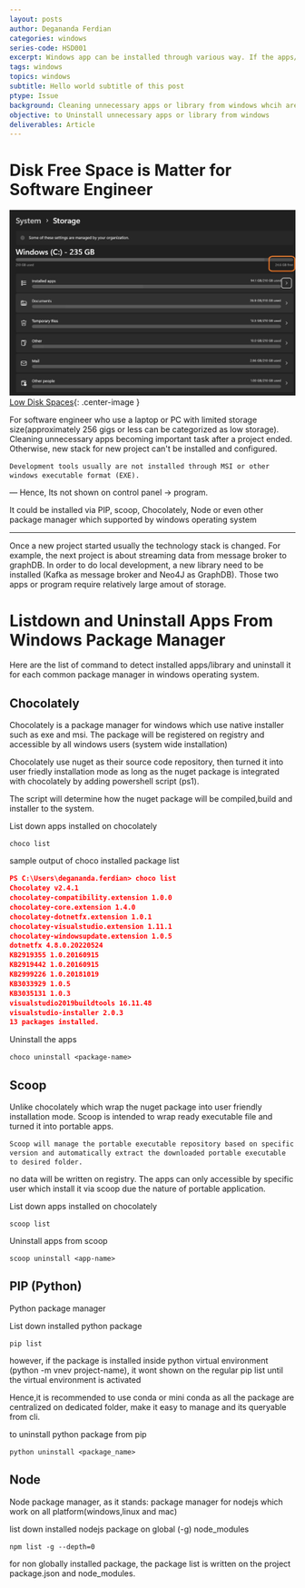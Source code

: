 ```yaml
---
layout: posts
author: Degananda Ferdian
categories: windows
series-code: HSD001
excerpt: Windows app can be installed through various way. If the apps/library install not through windows installer, those apps might not be showing on control panel.
tags: windows
topics: windows
subtitle: Hello world subtitle of this post
ptype: Issue
background: Cleaning unnecessary apps or library from windows whcih are not detected via control panel
objective: to Uninstall unnecessary apps or library from windows
deliverables: Article
---
```


# Disk Free Space is Matter for Software Engineer

![postimage100](/assets/images/2025-08/disk1.jpg)
[Low Disk Spaces](/assets/images/2025-08/disk1.jpg){: .center-image }

For software engineer who use a laptop or PC with limited storage size(approximately 256 gigs or less can be categorized as low storage). Cleaning unnecessary apps becoming important task after a project ended. Otherwise, new stack for new project can't be installed and configured.

    Development tools usually are not installed through MSI or other windows executable format (EXE). 
    
    
&mdash; Hence, Its not shown on control panel -> program.

It could be installed via PIP, scoop, Chocolately, Node or even other package manager which supported by windows operating system

<hr />

Once a new project started usually the technology stack is changed. For example, the next project is about streaming data from message broker to graphDB. In order to do local development, a new library need to be installed (Kafka as message broker and Neo4J as GraphDB). Those two apps or program require relatively large amout of storage.

# Listdown and Uninstall Apps From Windows Package Manager

Here are the list of command to detect installed apps/library and uninstall it for each common package manager in windows operating system.

## Chocolately

Chocolately is a package manager for windows which use native installer such as exe and msi. The package will be registered on registry and accessible by all windows users (system wide installation)

Chocolately use nuget as their source code repository, then turned it into user friedly installation mode as long as the nuget package is integrated with chocolately by adding powershell script (ps1).

The script will determine how the nuget package will be compiled,build and installer to the system.


List down apps installed on chocolately

    choco list

sample output of choco installed package list

```json
PS C:\Users\degananda.ferdian> choco list
Chocolatey v2.4.1
chocolatey-compatibility.extension 1.0.0
chocolatey-core.extension 1.4.0
chocolatey-dotnetfx.extension 1.0.1
chocolatey-visualstudio.extension 1.11.1
chocolatey-windowsupdate.extension 1.0.5
dotnetfx 4.8.0.20220524
KB2919355 1.0.20160915
KB2919442 1.0.20160915
KB2999226 1.0.20181019
KB3033929 1.0.5
KB3035131 1.0.3
visualstudio2019buildtools 16.11.48
visualstudio-installer 2.0.3
13 packages installed.
```

Uninstall the apps

    choco uninstall <package-name>

## Scoop

Unlike chocolately which wrap the nuget package into user friendly installation mode. Scoop is intended to wrap ready executable file and turned it into portable apps.
    
    Scoop will manage the portable executable repository based on specific version and automatically extract the downloaded portable executable to desired folder.

no data will be written on registry. The apps can only accessible by specific user which install it via scoop due the nature of portable application.

List down apps installed on chocolately

    scoop list

Uninstall apps from scoop

    scoop uninstall <app-name>

## PIP (Python)

Python package manager

List down installed python package

    pip list

however, if the package is installed inside python virtual environment (python -m vnev project-name), it wont shown on the regular pip list until the virtual environment is activated

Hence,it is recommended to use conda or mini conda as all the package are centralized on dedicated folder, make it easy to manage and its queryable from cli.

to uninstall python package from pip

    python uninstall <package_name>

## Node

Node package manager, as it stands: package manager for nodejs which work on all platform(windows,linux and mac)

list down installed nodejs package on global (-g) node_modules

    npm list -g --depth=0

for non globally installed package, the package list is written on the project package.json and node_modules.